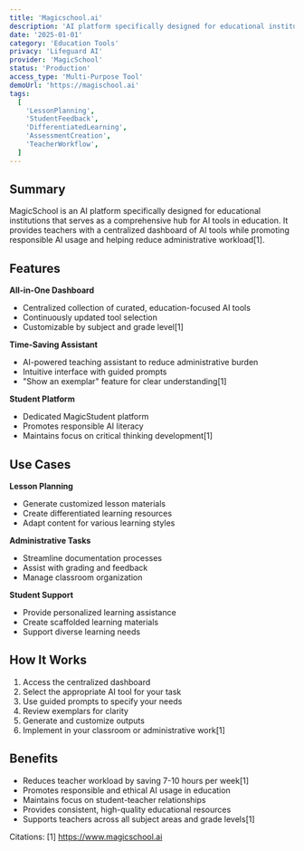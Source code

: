 ```yaml
---
title: 'Magicschool.ai'
description: 'AI platform specifically designed for educational institutions that serves as a comprehensive hub for AI tools'
date: '2025-01-01'
category: 'Education Tools'
privacy: 'Lifeguard AI'
provider: 'MagicSchool'
status: 'Production'
access_type: 'Multi-Purpose Tool'
demoUrl: 'https://magischool.ai'
tags:
  [
    'LessonPlanning',
    'StudentFeedback',
    'DifferentiatedLearning',
    'AssessmentCreation',
    'TeacherWorkflow',
  ]
---
```


## Summary

MagicSchool is an AI platform specifically designed for educational institutions that serves as a comprehensive hub for AI tools in education. It provides teachers with a centralized dashboard of AI tools while promoting responsible AI usage and helping reduce administrative workload[1].

## Features

**All-in-One Dashboard**

- Centralized collection of curated, education-focused AI tools
- Continuously updated tool selection
- Customizable by subject and grade level[1]

**Time-Saving Assistant**

- AI-powered teaching assistant to reduce administrative burden
- Intuitive interface with guided prompts
- "Show an exemplar" feature for clear understanding[1]

**Student Platform**

- Dedicated MagicStudent platform
- Promotes responsible AI literacy
- Maintains focus on critical thinking development[1]

## Use Cases

**Lesson Planning**

- Generate customized lesson materials
- Create differentiated learning resources
- Adapt content for various learning styles

**Administrative Tasks**

- Streamline documentation processes
- Assist with grading and feedback
- Manage classroom organization

**Student Support**

- Provide personalized learning assistance
- Create scaffolded learning materials
- Support diverse learning needs

## How It Works

1. Access the centralized dashboard
2. Select the appropriate AI tool for your task
3. Use guided prompts to specify your needs
4. Review exemplars for clarity
5. Generate and customize outputs
6. Implement in your classroom or administrative work[1]

## Benefits

- Reduces teacher workload by saving 7-10 hours per week[1]
- Promotes responsible and ethical AI usage in education
- Maintains focus on student-teacher relationships
- Provides consistent, high-quality educational resources
- Supports teachers across all subject areas and grade levels[1]

Citations:
[1] https://www.magicschool.ai

